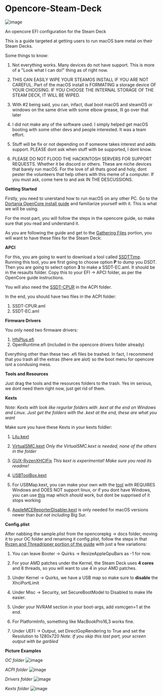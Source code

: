 # Opencore-Steam-Deck
![image](https://github.com/user-attachments/assets/7d3877d3-b9c4-4c05-a999-4d8caf38b596)


An opencore EFI configuration for the Steam Deck

This is a guide targeted at getting users to run macOS bare metal on their Steam Decks.

Some things to know:

1. Not everything works. Many devices do not have support. This is more of a "Look what I can do!" thing as of right now.

2. THIS CAN EASILY WIPE YOUR STEAMOS INSTALL IF YOU ARE NOT CAREFUL. Part of the macOS install is FORMATING a storage device OF YOUR CHOOSING. IF YOU CHOOSE THE INTERNAL STORAGE OF THE STEAM DECK, IT WILL BE WIPED.

3. With #2 being said, you can, infact, dual boot macOS and steamOS or windows on the same drive with some elbow grease, Ill go over that later

4. I did not make any of the software used. I simply helped get macOS booting with some other devs and people interested. It was a team effort.

5. Stuff will be fix or not depending on if someone takes interest and adds support. PLEASE dont ask when stuff with be supported, I dont know.

6. PLEASE DO NOT FLOOD THE HACKINTOSH SERVERS FOR SUPPORT REQUESTS. Whether it be discord or others. These are niche devices that barely run macOS. For the love of all thats good and holy, dont pester the volunteers that help others with this meme of a computer. If you must ask, come here to and ask IN THE DESCUSSIONS.


**Getting Started**

Firstly, you need to unerstand how to run macOS on any other PC. Go to the [Dortania OpenCore install guide](https://dortania.github.io/OpenCore-Install-Guide/) and familiarize yourself with it. This is what we will be using.

For the most part, you will follow the steps in the opencore guide, so make sure that you read and understand it.

As you are following the guide and get to the [Gathering Files](https://dortania.github.io/OpenCore-Install-Guide/ktext.html) portion, you will want to have these files for the Steam Deck:


**APCI**

For this, you are going to want to download a tool called [SSDTTime](https://github.com/corpnewt/SSDTTime). Running this tool, you are first going to choose option **P** to dump you DSDT. Then you are going to select option **3** to make a SSDT-EC.aml. It should be in the resaults folder. Copy this to your EFI -> APCI folder, as per the OpenCore guide instructions.

You will also need the [SSDT-CPUR](https://github.com/dortania/Getting-Started-With-ACPI/blob/master/extra-files/compiled/SSDT-CPUR.aml) in the ACPI folder.

In the end, you should have two files in the ACPI  folder:

1. SSDT-CPUR.aml
2. SSDT-EC.aml
   

**Firmware Drivers**

You only need two firmware drivers:

1. [HfsPlus.efi](https://github.com/acidanthera/OcBinaryData/blob/master/Drivers/HfsPlus.efi)
2. OpenRuntime.efi (included in the opencore drivers folder already)

Everything other than these two .efi files be trashed. In fact, I recommend that you trash all the extras (there are alot) so the boot menu for opencore isnt a condusing mess.


**Tools and Resources**

Just drag the tools and the resources folders to the trash. Yes im serious, we dont need them right now, just get rid of them.


**Kexts**

*Note: Kexts with look like regurlar folders with .kext at the end on Windows and Linux. Just get the folders with the .kext at the end, these are what you want*

Make sure you have these Kexts in your kexts foldler:

1. [Lilu.kext](https://github.com/acidanthera/Lilu/releases)
2. [VirtualSMC.kext](https://github.com/acidanthera/VirtualSMC/releases) *Only the VirtualSMC.kext is needed, none of the others in the folder*
3. [GUX-RyzenXHCIFix](https://github.com/RattletraPM/GUX-RyzenXHCIFix/releases/tag/v1.3.0b1-ryzenxhcifix) *This kext is experimental! Make sure you read its readme!*
4. [USBToolBox.kext](https://github.com/USBToolBox/kext/releases)
5. For USBMap.kext, you can make your own with the [tool](https://github.com/USBToolBox/tool) with REQUIRES Windows and DOES NOT support linux, or if you dont have Windows, you can use [this](https://github.com/CodeRunner5235/Opencore-Steam-Deck/blob/main/UTBMap.zip) map which *should* work, but dont be supprised of it stops working

6. [AppleMCEReporterDisabler.kext](https://github.com/acidanthera/bugtracker/files/3703498/AppleMCEReporterDisabler.kext.zip) is only needed for macOS versions newer than *but not including* Big Sur.
   

**Config.plist**

After nabbing the sample.plist from the opencorepkg -> docs folder, moving it to your OC folder and renaming it config.plist, follow the steps in that [Ryzen and Threadripper portion of the guide](https://dortania.github.io/OpenCore-Install-Guide/AMD/zen.html) with just a few variations:

1. You can leave Booter -> Quirks -> ResizeAppleGpuBars as -1 for now.

2. For your AMD patches under the Kernel, the Steam Deck uses **4 cores** and 8 threads, so you will want to use 4 in your AMD patches.

3. Under Kernel -> Quirks, we have a USB map so make sure to **disable** the XhciPortLimit

4. Under Misc -> Security, set SecureBootModel to Disabled to make life easier.

5. Under your NVRAM section in your boot-args, add vsmcgen=1 at the end.

6. For PlatformInfo, something like MacBookPro16,3 works fine.

7. Under UEFI -> Output, set DirectGopRendering to True and set the Resolution to 1280x720
   *Note: If you skip this last part, your screen output with be garbled*



**Picture Examples**

*OC folder*
![image](https://github.com/user-attachments/assets/4f42c205-2a4a-4b3b-b24f-3e16e08a5e07)


*ACPI folder*
![image](https://github.com/user-attachments/assets/bf2fbe09-fbb3-43ce-b97d-cdc7109b469a)


*Drivers folder*
![image](https://github.com/user-attachments/assets/52ffe87a-b5cb-4a3c-8ca1-ba5b1d309aa1)


*Kexts folder*
![image](https://github.com/user-attachments/assets/b0fc4d40-4adf-4b85-aff5-96067341c09a)





